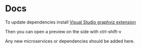 
# Docs

To update dependencies install [Visual Studio graphviz extension](https://marketplace.visualstudio.com/items?itemName=joaompinto.vscode-graphviz)

Then you can open a preview on the side with ctrl-shift-v

Any new microservices or dependencies should be added here.
